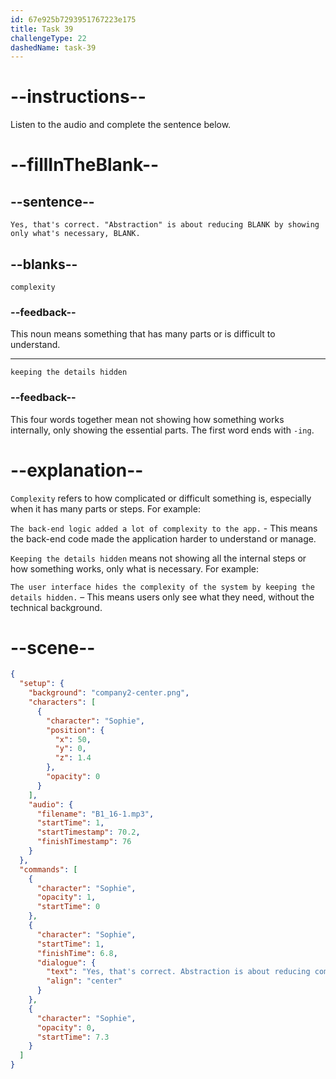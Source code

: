 ```yaml
---
id: 67e925b7293951767223e175
title: Task 39
challengeType: 22
dashedName: task-39
---
```


<!-- (Audio) Sophie: Yes, that's correct. "Abstraction" is about reducing complexity by showing only what's necessary, keeping the details hidden. -->

# --instructions--

Listen to the audio and complete the sentence below.

# --fillInTheBlank--

## --sentence--

`Yes, that's correct. "Abstraction" is about reducing BLANK by showing only what's necessary, BLANK.`

## --blanks--

`complexity`

### --feedback--

This noun means something that has many parts or is difficult to understand.

---

`keeping the details hidden`

### --feedback--

This four words together mean not showing how something works internally, only showing the essential parts. The first word ends with `-ing`.

# --explanation--

`Complexity` refers to how complicated or difficult something is, especially when it has many parts or steps. For example:

`The back-end logic added a lot of complexity to the app.` - This means the back-end code made the application harder to understand or manage.

`Keeping the details hidden` means not showing all the internal steps or how something works, only what is necessary. For example:

`The user interface hides the complexity of the system by keeping the details hidden.` – This means users only see what they need, without the technical background.

# --scene--

```json
{
  "setup": {
    "background": "company2-center.png",
    "characters": [
      {
        "character": "Sophie",
        "position": {
          "x": 50,
          "y": 0,
          "z": 1.4
        },
        "opacity": 0
      }
    ],
    "audio": {
      "filename": "B1_16-1.mp3",
      "startTime": 1,
      "startTimestamp": 70.2,
      "finishTimestamp": 76
    }
  },
  "commands": [
    {
      "character": "Sophie",
      "opacity": 1,
      "startTime": 0
    },
    {
      "character": "Sophie",
      "startTime": 1,
      "finishTime": 6.8,
      "dialogue": {
        "text": "Yes, that's correct. Abstraction is about reducing complexity by showing only what's necessary, keeping the details hidden.",
        "align": "center"
      }
    },
    {
      "character": "Sophie",
      "opacity": 0,
      "startTime": 7.3
    }
  ]
}
```
